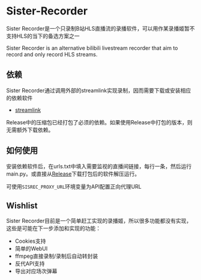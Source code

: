 # Sister-Recorder

Sister Recorder是一个只录制B站HLS直播流的录播软件，可以用作某录播姬暂不支持HLS的当下的备选方案之一

Sister Recorder is an alternative bilibili livestream recorder that aim to record and only record HLS streams.

## 依赖

Sister Recorder通过调用外部的streamlink实现录制，因而需要下载或安装相应的依赖软件
- [streamlink](https://streamlink.github.io/install.html)

Release中的压缩包已经打包了必须的依赖。如果使用Release中打包的版本，则无需额外下载依赖。

## 如何使用

安装依赖软件后，在urls.txt中填入需要监视的直播间链接，每行一条，然后运行main.py。或直接从[Release](https://github.com/SisterRecorder/Sister-Recorder/releases)下载打包后的软件解压运行。

可使用`SISREC_PROXY_URL`环境变量为API配置正向代理URL

## Wishlist

Sister Recorder目前是一个简单赶工实现的录播姬，所以很多功能都没有实现，这些是可能在下一步添加和实现的功能：
- Cookies支持
- 简单的WebUI
- ffmpeg直接录制/录制后自动转封装
- 反代API支持
- 导出对应场次弹幕
